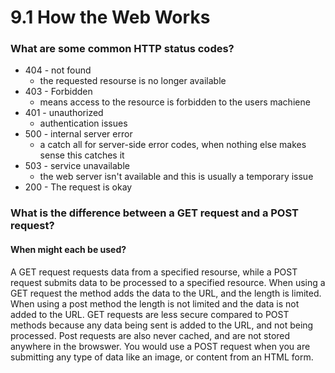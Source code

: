 # 9.1 How the Web Works

### What are some common HTTP status codes?
* 404 - not found
    * the requested resourse is no longer available
* 403 - Forbidden
    * means access to the resource is forbidden to the users machiene
* 401 - unauthorized
    * authentication issues
* 500 - internal server error
    * a catch all for server-side error codes, when nothing else makes sense this catches it
* 503 - service unavailable
    * the web server isn't available and this is usually a temporary issue
* 200 - The request is okay

### What is the difference between a GET request and a POST request?
#### When might each be used?
A GET request requests data from a specified resourse, while a POST request submits data to be processed to a specified resource. When using a GET request the method adds the data to the URL, and the length is limited. When using a post method the length is not limited and the data is not added to the URL. GET requests are less secure compared to POST methods because any data being sent is added to the URL, and not being processed. Post requests are also never cached, and are not stored anywhere in the browswer. You would use a POST request when you are submitting any type of data like an image, or content from an HTML form.